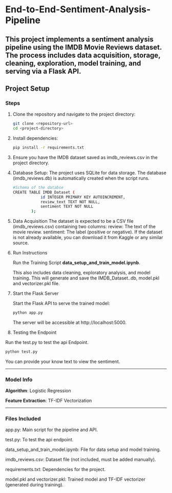 # End-to-End-Sentiment-Analysis-Pipeline

This project implements a sentiment analysis pipeline using the IMDB Movie Reviews dataset. The process includes data acquisition, storage, cleaning, exploration, model training, and serving via a Flask API. 
---

## Project Setup

### Steps

1. Clone the repository and navigate to the project directory:
   ```bash
   git clone <repository-url>
   cd <project-directory>
   ```
   
2. Install dependencies:
   ```bash
   pip install -r requirements.txt
   ```
   
3. Ensure you have the IMDB dataset saved as imdb_reviews.csv in the project directory.

4. Database Setup: The project uses SQLite for data storage. The database (imdb_reviews.db) is automatically created when the script runs.
   ```bash
   #Schema of the databse
   CREATE TABLE IMDB_Dataset (
               id INTEGER PRIMARY KEY AUTOINCREMENT,
               review_text TEXT NOT NULL,
               sentiment TEXT NOT NULL
           );
   ```
   
5. Data Acquisition
   The dataset is expected to be a CSV file (imdb_reviews.csv) containing two columns:
   review: The text of the movie review.
   sentiment: The label (positive or negative).
   If the dataset is not already available, you can download it from Kaggle or any similar source.

6. Run Instructions
   
   Run the Training Script **data_setup_and_train_model.ipynb**.
   
   This also includes data cleaning, exploratory analysis, and model training. This will generate and save the IMDB_Dataset..db, model.pkl and vectorizer.pkl file.

8. Start the Flask Server
   
   Start the Flask API to serve the trained model:
   ```bash
   python app.py
   ```
   The server will be accessible at http://localhost:5000.
   
10. Testing the Endpoint
    
   Run the test.py to test the api Endpoint.
   ```bash
   python test.py
   ```
   You can provide your know text to view the sentiment.

---

### Model Info
**Algorithm**: Logistic Regression

**Feature Extraction**: TF-IDF Vectorization

---

### Files Included
app.py: Main script for the pipeline and API.

test.py: To test the api endpoint.

data_setup_and_train_model.ipynb: File for data setup and model training.

imdb_reviews.csv: Dataset file (not included, must be added manually).

requirements.txt: Dependencies for the project.

model.pkl and vectorizer.pkl: Trained model and TF-IDF vectorizer (generated during training).

